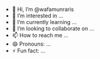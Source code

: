 - 👋 Hi, I’m @wafamunraris
- 👀 I’m interested in ...
- 🌱 I’m currently learning ...
- 💞️ I’m looking to collaborate on ...
- 📫 How to reach me ...
- 😄 Pronouns: ...
- ⚡ Fun fact: ...

<!---
wafamunraris/wafamunraris is a ✨ special ✨ repository because its `README.md` (this file) appears on your GitHub profile.
You can click the Preview link to take a look at your changes.
--->
